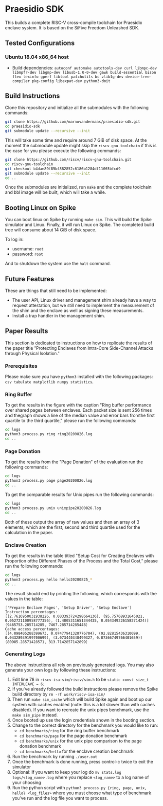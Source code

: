 # Praesidio SDK

This builds a complete RISC-V cross-compile toolchain for Praesidio enclave system. It is based on the SiFive Freedom Unleashed SDK.

## Tested Configurations

### Ubuntu 18.04 x86_64 host

- Build dependencies: `autoconf automake autotools-dev curl libmpc-dev libmpfr-dev libgmp-dev libusb-1.0-0-dev gawk build-essential bison flex texinfo gperf libtool patchutils bc zlib1g-dev device-tree-compiler pkg-config libexpat-dev python3-doit`

## Build Instructions

Clone this repository and initialize all the submodules with the following commands:

```bash
git clone https://github.com/marnovandermaas/praesidio-sdk.git
cd praesidio-sdk
git submodule update --recursive --init
```

This will take some time and require around 7 GiB of disk space. At the moment the submodule update might skip the `riscv-gnu-toolchain` if this is the case for you please execute the following commands:

```bash
git clone https://github.com/riscv/riscv-gnu-toolchain.git
cd riscv-gnu-toolchain
git checkout b4dae89f85bf882852c6186b1284df11065bfcd9
git submodule update --recursive --init
cd ..
```

Once the submodules are initialized, run `make` and the complete toolchain and bbl image will be built, which will take a while.

## Booting Linux on Spike

You can boot linux on Spike by running `make sim`. This will build the Spike simulator and Linux. Finally, it will run Linux on Spike. The completed build tree will consume about 14 GiB of disk space.

To log in:
- username: `root`
- password: `root`

And to shutdown the system use the `halt` command.

## Future Features
These are things that still need to be implemented:
- The user API, Linux driver and management shim already have a way to request attestation, but we still need to implement the measurement of the shim and the enclave as well as signing these measurements.
- Install a trap handler in the management shim.

## Paper Results
This section is dedicated to instructions on how to replicate the results of the paper title "Protecting Enclaves from Intra-Core Side-Channel Attacks through Physical Isolation."

### Prerequisites
Please make sure you have `python3` installed with the following packages: `csv tabulate matplotlib numpy statistics`.


### Ring Buffer
To get the results in the figure with the caption "Ring buffer performance over shared pages between enclaves. Each packet size is sent 256 times and thegraph shows a line of the median value and error bars fromthe first quartile to the third quartile," please run the following commands:
```bash
cd logs
python3 process.py ring ring20200826.log
cd ..
```

### Page Donation
To get the results from the "Page Donation" of the evaluation run the following commands:
```bash
cd logs
python3 process.py page page20200826.log
cd ..
```

To get the comparable results for Unix pipes run the following commands:
```bash
cd logs
python3 process.py unix unixpipe20200826.log
cd ..
```

Both of these output the array of raw values and then an array of 3 elements; which are the first, second and third quartile used for the calculation in the paper.

### Enclave Creation
To get the results in the table titled "Setup Cost for Creating Enclaves with Proportion ofthe Different Phases of the Process and the Total Cost," please run the following commands:
```bash
cd logs
python3 process.py hello hello20200825_*
cd ..
```

The result should end by printing the following, which corresponds with the values in the table:
```
['Prepare Enclave Pages', 'Setup Driver', 'Setup Enclave']
Instruction percentages:
[(2.7616950031938226, 0.003393724298664136), (95.75768931645021, 0.052721100958777356), (1.4805311651344435, 0.054349226158271424)]
(9465753.285714285, 7467.285714285448)
Cache access percentages:
[(4.098405288399673, 0.07477941320776704), (92.82815436310099, 0.04328939199700699), (3.073440348499327, 0.07366749766401659)]
(80985.28571428571, 313.7142857142899)
```

### Generating Logs
The above instructions all rely on previously generated logs. You may also generate your own logs by following these instructions:
1. Edit line 78 in `riscv-isa-sim/riscv/sim.h` to be `static const size_t INTERLEAVE = 6;`
1. If you've already followed the build instructions please remove the Spike build directory by `rm -rf work/riscv-isa-sim/`
1. Then run `make sim_cache` which will build Spike again and boot up our system with caches enabled (note: this is a lot slower than with caches disabled). If you want to recreate the unix pipes benchmark, use the `make sim_pipe` instead.
1. Once booted up use the login credentials shown in the booting section.
1. Change to the correct directory for the benchmark you would like to run:
    * `cd benchmarks/ring` for the ring buffer benchmark
    * `cd benchmarks/page` for the page donation benchmark
    * `cd benchmarks/unix` for the unix pipe comparison to the page donation benchmark
    * `cd benchmarks/hello` for the enclave creation benchmark
1. Run the benchmark by running `./user.out`
1. Once the benchmark is done running, press control-c twice to exit the simulator
1. Optional: If you want to keep your log do `mv stats.log logs/<log_name>.log` where you replace `<log_name>` to a log name of your choosing
1. Run the python script with `python3 process.py {ring, page, unix, hello} <log_files>` where you must choose what type of benchmark you've run and the log file you want to process.

